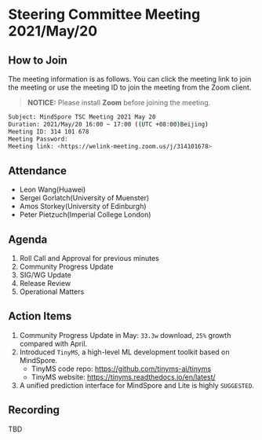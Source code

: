 # Steering Committee Meeting 2021/May/20

## How to Join

The meeting information is as follows. You can click the meeting link to join the meeting or use the meeting ID to join the meeting from the Zoom client.
> **NOTICE:** Please install **Zoom** before joining the meeting.

```bash
Subject: MindSpore TSC Meeting 2021 May 20
Duration: 2021/May/20 16:00 ~ 17:00 ((UTC +08:00)Beijing)
Meeting ID: 314 101 678
Meeting Password:
Meeting link: <https://welink-meeting.zoom.us/j/314101678>
```

## Attendance

* Leon Wang(Huawei)
* Sergei Gorlatch(University of Muenster)
* Amos Storkey(University of Edinburgh)
* Peter Pietzuch(Imperial College London)

## Agenda

1. Roll Call and Approval for previous minutes
2. Community Progress Update
3. SIG/WG Update
4. Release Review
5. Operational Matters

## Action Items

1. Community Progress Update in May: `33.3w` download, `25%` growth compared with April.
2. Introduced `TinyMS`, a high-level ML development toolkit based on MindSpore.
    * TinyMS code repo: https://github.com/tinyms-ai/tinyms
    * TinyMS website: https://tinyms.readthedocs.io/en/latest/
3. A unified prediction interface for MindSpore and Lite is highly `SUGGESTED`.

## Recording

TBD
